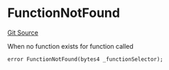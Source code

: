# FunctionNotFound
[Git Source](https://github.com/thrackle-io/tron/blob/924e2b2b2b0ddb0088202a57363e91b424c36686/src/client/token/handler/diamond/HandlerDiamond.sol)

When no function exists for function called


```solidity
error FunctionNotFound(bytes4 _functionSelector);
```

